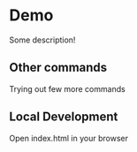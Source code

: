 # Demo

Some description!


## Other commands

Trying out few more commands

## Local Development

Open index.html in your browser